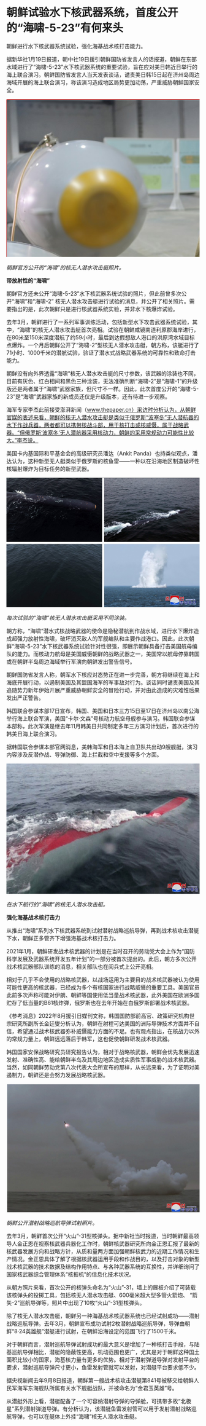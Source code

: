 # 朝鲜试验水下核武器系统，首度公开的“海啸-5-23”有何来头

朝鲜进行水下核武器系统试验，强化海基战术核打击能力。

据新华社1月19日报道，朝中社19日援引朝鲜国防省发言人的话报道，朝鲜在东部水域进行了“海啸-5-23”水下核武器系统的重要试验，旨在应对美日韩近日举行的海上联合演习。朝鲜国防省发言人当天发表谈话，谴责美日韩15日起在济州岛周边海域开展的海上联合演习，称该演习造成地区局势更加动荡，严重威胁朝鲜国家安全。

![37e3438e0e11b88a222221ce8a0acb79.jpg](https://raw.githubusercontent.com/qqhsx/qqnews_image/main/2024/01/20/朝鲜试验水下核武器系统，首度公开的“海啸-5-23”有何来头/37e3438e0e11b88a222221ce8a0acb79.jpg)

_朝鲜官方公开的“海啸”的核无人潜水攻击艇照片。_

**带放射性的“海啸”**

朝鲜官方还未公开“海啸-5-23”水下核武器系统试验的照片，但此前曾多次公开“海啸”和“海啸-2”
核无人潜水攻击艇进行试验的消息，并公开了相关照片。需要指出的是，此次朝鲜只是进行核武器系统实验，并非水下核爆炸试验。

去年3月，朝鲜进行了一系列军事训练活动，包括新型水下攻击武器系统试验，其中，“海啸”的核无人潜水攻击艇首次亮相。试验在朝鲜咸镜南道利原郡海岸进行，在80米至150米深度潜航了约59小时，最后到达假想敌人港口的洪原湾水域目标点爆炸。一个月后朝鲜公开了“海啸-2”型核无人潜水攻击艇，朝方称，该艇进行了71小时、1000千米的潜航试验，验证了潜水式战略武器系统的可靠性和致命打击能力。

朝鲜没有向外界透露“海啸”核无人潜水攻击艇的尺寸参数，该武器的涂装也不同，目前有灰色、红白相间和黑色三种涂装，无法准确判断“海啸-2”是“海啸-1”的升级版还是两者属于“海啸”武器家族，但尺寸不一样。因此，此次首度公开的“海啸-5-23”是“海啸”武器家族的新成员还仅是升级版本，还有待进一步观察。

海军专家李杰此前接受澎湃新闻（www.thepaper.cn）采访时分析认为，从朝鲜官媒的表述来看，朝鲜的核无人潜水攻击艇是类似于俄罗斯“波塞冬”无人潜航器的水下作战兵器，两者都可以携带核战斗部，用于核打击或核威慑，属于战略武器。“但俄罗斯‘波塞冬’无人潜航器采用核动力，朝鲜的采用常规动力可能性比较大。”李杰说。

美国卡内基国际和平基金会的高级研究员潘达（Ankit
Panda）也持类似观点，潘达认为，这种新型无人艇类似于俄罗斯的核鱼雷——一种以在沿海地区制造破坏性核辐射爆炸为目标任务的新型武器。

![d2914ca80f239a67747bb3f61bfb7fc3.jpg](https://raw.githubusercontent.com/qqhsx/qqnews_image/main/2024/01/20/朝鲜试验水下核武器系统，首度公开的“海啸-5-23”有何来头/d2914ca80f239a67747bb3f61bfb7fc3.jpg)

 _每次试验的“海啸”核无人潜水攻击艇采用不同涂装。_

朝方称，“海啸”潜水式核战略武器的使命是隐秘潜航到作战水域，进行水下爆炸造成超强力放射性海啸，破坏消灭敌人的军舰编队和主要作战港口。因此，此次朝鲜“海啸-5-23”水下核武器系统试验针对性很强，即展示朝鲜具备打击美国航母编队的能力。而核动力航母是美国威慑朝鲜的战略武器之一，美国常以航母停靠韩国或在朝鲜半岛周边海域举行军演向朝鲜发出警告信号。

朝鲜国防省发言人称，朝军水下核应对态势正在进一步完善，朝方将继续在海上和海底开展行动，以遏制美国及其盟国海军的军事敌对行为。谈话同时谴责美国及其追随势力新年伊始开展严重威胁朝鲜安全的冒险行动，并对由此造成的灾难性后果发出严正警告。

韩国联合参谋本部17日宣布，韩国、美国和日本三方15日至17日在济州岛以南公海举行海上联合军演，美国“卡尔·文森”号核动力航空母舰参与演习。韩国联合参谋本部称，此次军演是继去年11月韩美日共同制定多年三方演习计划后，首次进行的韩美日海上联合演习。

据韩国联合参谋本部官网消息，美韩海军和日本海上自卫队共出动9艘舰艇，演习内容涉及反潜作战、导弹防御、海上拦截和空中支援等多个方面。

![679d9c407bef0f2f0e7a1bd636bd69d5.jpg](https://raw.githubusercontent.com/qqhsx/qqnews_image/main/2024/01/20/朝鲜试验水下核武器系统，首度公开的“海啸-5-23”有何来头/679d9c407bef0f2f0e7a1bd636bd69d5.jpg)

_在水下航行的“海啸”的核无人潜水攻击艇。_

**强化海基战术核打击力**

从推出“海啸”系列水下核武器系统到试射潜射战略巡航导弹，再到战术核攻击潜艇下水，朝鲜正多管齐下增强海基战术核打击力。

2021年1月，朝鲜研发战术核武器的计划是在当时召开的劳动党大会上作为“国防科学发展及武器系统开发五年计划”的一部分被首次提出的。此后，朝方多次公开战术核武器部队训练的消息，相关部队也在阅兵式上公开亮相。

相对于几乎不会使用的战略核武器，以战场运用为主要目的战术核武器被认为使用可能性更高的核武器，已经成为多个有核国家进行战略威慑的重要工具。美国官员此前多次声称可能对伊朗、朝鲜等国使用低当量战术核武器，此外美国在欧洲多国贮存了低当量的B61核炸弹，俄罗斯也在去年开始在白俄罗斯部署战术核武器。

《参考消息》2022年8月援引日媒刊文称，韩国国防部前高官、政策研究机构世宗研究所副所长金廷燮分析认为，朝鲜在射程可达美国的洲际导弹技术方面并不自信，希望通过战术核武器弥补威慑能力方面的不足。也有观点指出，在核战力以外的常规力量上，朝鲜远远落后于韩军，这也促使朝鲜研发战术核武器。

韩国国家安保战略研究员研究报告认为，相对于战略核武器，朝鲜会优先发展迅速发射、准确性高、能给朝鲜半岛及其周边地区造成实质性军事威胁的战术核武器。当然，如同朝鲜劳动党第八次代表大会所宣布的那样，从长远来看，为了证明对美遏制力，朝鲜还是会努力发展战略核武器。

![883736a55d6dc0c1e5d9d0e75ddcf589.jpg](https://raw.githubusercontent.com/qqhsx/qqnews_image/main/2024/01/20/朝鲜试验水下核武器系统，首度公开的“海啸-5-23”有何来头/883736a55d6dc0c1e5d9d0e75ddcf589.jpg)

 _朝鲜公开潜射战略巡航导弹试射照片。_

去年3月，朝鲜首次公开“火山”-31型核弹头。据中新社当时报道，当时朝鲜最高领导人金正恩在视察核武器兵器化工作时，朝鲜核武器研究所向金正恩汇报了最新的核武器发展方向和战略方针，从质和量两方面加强朝鲜核武力的近期工作情况和生产情况。金正恩具体了解了根据核武器运用手段和作战目的，以及打击对象的新型战术核武器的技术数据及结构作用特点、与各种武器系统的互换性，并详细询问了国家核武器综合管理体系“核扳机”的信息化技术状况。

从朝方照片来看，首次公开的核弹头命名为“火山”-31，墙上的展板介绍了可装载该核弹头的投掷工具，包括核无人潜水攻击艇、600毫米超大型多管火箭炮、
“箭矢-2”巡航导弹等，照片中出现了10枚“火山”-31型核弹头。

除了核无人潜水攻击艇，朝鲜另一种海基战术核武器系统也已经试射成功——潜射战略巡航导弹。去年3月，朝鲜宣布成功试射2枚潜射战略巡航导弹，导弹由朝鲜“8·24英雄舰”潜艇进行试射，在朝鲜沿海设定的范围飞行了1500千米。

对于朝鲜而言，潜射巡航导弹试射成功的最大意义是增加了一种核打击手段，与陆基巡航导弹相比，潜艇的隐蔽性更高，机动范围也更广，尤其是对于朝鲜这种国土面积比较小的国家，海基核力量有更多的优势。相对于潜射弹道导弹对发射平台的要求，潜射巡航导弹尺寸更小，鱼雷发射管就可以发射，对潜艇平台要求低不少。

据央视新闻去年9月8日报道，朝鲜第一艘战术核攻击潜艇第841号被移交给朝鲜人民军海军东海舰队所属有关水下舰艇战队，并被命名为“金君玉英雄”号。

从潜艇外形上看，潜艇配备了一个可容纳潜射导弹的导弹舱，可携带多枚“北极星”系列潜射弹道导弹。有分析认为，该潜艇鱼雷发射管可以用于发射潜射战略巡航导弹，也可以在艇体上外挂“海啸”核无人潜水攻击艇。

